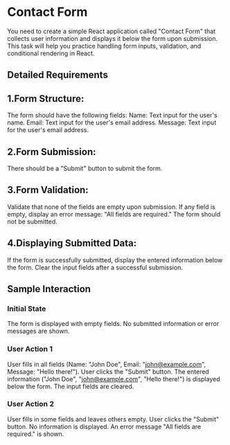 # Contact Form

You need to create a simple React application called "Contact Form" that collects user information and displays it below the form upon submission. This task will help you practice handling form inputs, validation, and conditional rendering in React.

## Detailed Requirements

## 1.Form Structure:

The form should have the following fields:
Name: Text input for the user's name.
Email: Text input for the user's email address.
Message:  Text input for the user's email address.

## 2.Form Submission:

There should be a "Submit" button to submit the form.

## 3.Form Validation:

Validate that none of the fields are empty upon submission.
If any field is empty, display an error message: "All fields are required." The form should not be submitted.

## 4.Displaying Submitted Data:

If the form is successfully submitted, display the entered information below the form.
Clear the input fields after a successful submission.

## Sample Interaction

### Initial State

The form is displayed with empty fields.
No submitted information or error messages are shown. 

### User Action 1

User fills in all fields (Name: "John Doe", Email: "john@example.com", Message: "Hello there!").
User clicks the "Submit" button.
The entered information ("John Doe", "john@example.com", "Hello there!") is displayed below the form.
The input fields are cleared.

### User Action 2

User fills in some fields and leaves others empty.
User clicks the "Submit" button.
No information is displayed.
An error message "All fields are required." is shown.